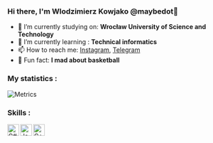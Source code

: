 ### Hi there, I'm Wlodzimierz Kowjako @maybedot👋


- 🏫 I’m currently studying on: **Wrocław University of Science and Technology**
- 🌱 I’m currently learning : **Technical informatics**
- 📫 How to reach me: [Instagram](https://www.instagram.com/wlodzimierzyk/), [Telegram](https://t.me/maybedot)
- 🏀 Fun fact: **I mad about basketball**

### My statistics : <br/>

![Metrics](https://github-readme-stats.vercel.app/api?username=kowjako&show_icons=true&bg_color=20,9F329F,FFFFF5&title_color=000000&icon_color=005400)


### Skills : <br/>
<img align="left" alt="C#" width="26px" src="https://raw.githubusercontent.com/jmnote/z-icons/master/svg/csharp.svg" />
<img align="left" alt="Java" width="26px" src="https://raw.githubusercontent.com/jmnote/z-icons/master/svg/java.svg" />
<img align="left" alt="C++" width="26px" src="https://raw.githubusercontent.com/jmnote/z-icons/master/svg/cpp.svg" />
